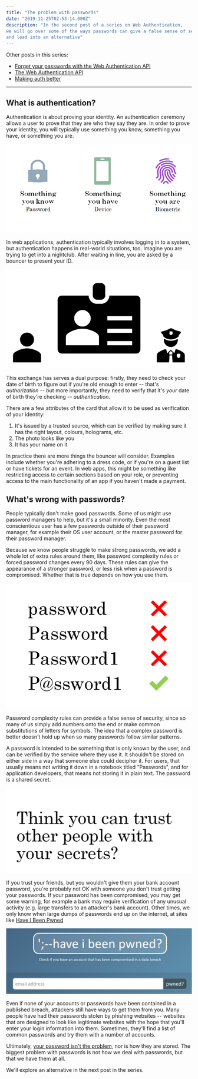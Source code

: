 ```yaml
---
title: "The problem with passwords"
date: "2019-11-25T02:53:14.000Z"
description: "In the second post of a series on Web Authentication,
we will go over some of the ways passwords can give a false sense of security,
and lead into an alternative"
---
```


Other posts in this series:

- [Forget your passwords with the Web Authentication API](../part-1-forget-your-passwords)
- [The Web Authentication API](../part-3-web-authentication-api)
- [Making auth better](../part-4-making-auth-better)

---

## What is authentication?

Authentication is about proving your identity.
An authentication ceremony allows a user to prove that they are who they say they are.
In order to prove your identity, you will typically use
something you know,
something you have, or
something you are.

<img src="../know-have-are.png" alt="Examples include a password you know, a device you have, or a fingerprint/facial features that you are.">

In web applications, authentication typically involves logging in to a system,
but authentication happens in real-world situations, too.
Imagine you are trying to get into a nightclub.
After waiting in line, you are asked by a bouncer to present your ID.

<img src="../bouncer-id.png" alt="ID cards are important when trying to get into a nightclub">

This exchange has serves a dual purpose:
firstly, they need to check your date of birth to figure out if you're old enough to enter -- that's _authorization_ --
but more importantly, they need to verify that it's _your_ date of birth they're checking -- _authentication_.

There are a few attributes of the card that allow it to be used as verification of your identity:

1. It's issued by a trusted source, which can be verified by making sure it has the right layout, colours, holograms, etc.
1. The photo looks like you
1. It has your name on it

In practice there are more things the bouncer will consider.
Examples include
whether you're adhering to a dress code,
or if you're on a guest list or have tickets for an event.
In web apps, this might be something like restricting access to certain sections based on your role,
or preventing access to the main functionality of an app if you haven't made a payment.

## What's wrong with passwords?

People typically don't make good passwords.
Some of us might use password managers to help, but it's a small minority.
Even the most conscientious user has a few passwords outside of their password manager,
for example their OS user account, or the master password for their password manager.

Because we know people struggle to make strong passwords,
we add a whole lot of extra rules around them,
like password complexity rules
or forced password changes every 90 days.
These rules can give the appearance of a stronger password,
or less risk when a password is compromised.
Whether that is true depends on how you use them.

<img src="../password1.png" alt="Changing 'password' to 'P@ssword1' does not make it a good password">

Password complexity rules can provide a false sense of security,
since so many of us simply add numbers onto the end or make common substitutions of letters for symbols.
The idea that a complex password is better doesn't hold up when so many passwords follow similar patterns.

A password is intended to be something that is only known by the user,
and can be verified by the service where they use it.
It shouldn't be stored on either side in a way that someone else could decipher it.
For users, that usually means not writing it down in a notebook titled "Passwords",
and for application developers, that means not storing it in plain text.
The password is a shared secret.

<img src="../think-you-can.png" alt="Think you can trust other people with your secrets?">

If you trust your friends, but you wouldn't give them your bank account password,
you're probably not OK with someone you don't trust getting your passwords.
If your password has been compromised, you may get some warning,
for example a bank may require verification of any unusual activity
(e.g. large transfers to an attacker's bank account).
Other times, we only know when large dumps of passwords end up on the internet, at sites like
<a href="https://haveibeenpwned.com/" target="_blank" rel="noopener">Have I Been Pwned</a>

<p><a href="https://haveibeenpwned.com/" target="_blank" rel="noopener">
  <img src="../hibp.jpg" alt="Have I Been Pwned allows you to check if your accounts are involved in data breaches.">
</a></p>

Even if none of your accounts or passwords have been contained in a published breach,
attackers still have ways to get them from you.
Many people have had their passwords stolen by phishing websites
-- websites that are designed to look like legitimate websites with the hope that you'll enter your login information into them.
Sometimes, they'll find a list of common passwords and try them with a number of accounts.

Ultimately, [your password isn't the problem](https://techcommunity.microsoft.com/t5/Azure-Active-Directory-Identity/Your-Pa-word-doesn-t-matter/ba-p/731984), nor is how they are stored. The biggest problem with passwords is not how we deal with passwords, but that we have them at all.

We'll explore an alternative in the next post in the series.
